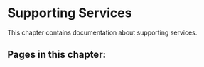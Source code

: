 # Supporting Services

This chapter contains documentation about supporting services.

## Pages in this chapter:
